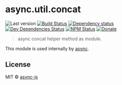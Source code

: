 # async.util.concat

![Last version](https://img.shields.io/github/tag/async-js/concat.svg?style=flat-square)
[![Build Status](http://img.shields.io/travis/async-js/concat/master.svg?style=flat-square)](https://travis-ci.org/async-js/concat)
[![Dependency status](http://img.shields.io/david/async-js/concat.svg?style=flat-square)](https://david-dm.org/async-js/concat)
[![Dev Dependencies Status](http://img.shields.io/david/dev/async-js/concat.svg?style=flat-square)](https://david-dm.org/async-js/concat#info=devDependencies)
[![NPM Status](http://img.shields.io/npm/dm/concat.svg?style=flat-square)](https://www.npmjs.org/package/concat)
[![Donate](https://img.shields.io/badge/donate-paypal-blue.svg?style=flat-square)](https://paypal.me/kikobeats)

> async concat helper method as module.

This module is used internally by [async](https://github.com/async-js/async).

## License

MIT © [async-js](https://github.com/async-js)
